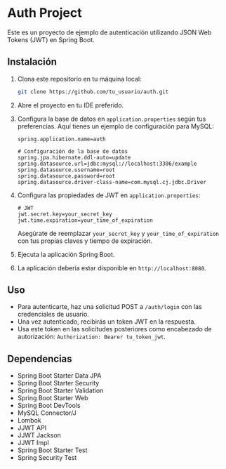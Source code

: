 # Auth Project

Este es un proyecto de ejemplo de autenticación utilizando JSON Web Tokens (JWT) en Spring Boot.

## Instalación

1. Clona este repositorio en tu máquina local:

    ```bash
    git clone https://github.com/tu_usuario/auth.git
    ```

2. Abre el proyecto en tu IDE preferido.

3. Configura la base de datos en `application.properties` según tus preferencias. Aquí tienes un ejemplo de configuración para MySQL:

    ```properties
    spring.application.name=auth
    
    # Configuración de la base de datos
    spring.jpa.hibernate.ddl-auto=update
    spring.datasource.url=jdbc:mysql://localhost:3306/example
    spring.datasource.username=root
    spring.datasource.password=root
    spring.datasource.driver-class-name=com.mysql.cj.jdbc.Driver
    ```

4. Configura las propiedades de JWT en `application.properties`:

    ```properties
    # JWT
    jwt.secret.key=your_secret_key
    jwt.time.expiration=your_time_of_expiration
    ```

    Asegúrate de reemplazar `your_secret_key` y `your_time_of_expiration` con tus propias claves y tiempo de expiración.

5. Ejecuta la aplicación Spring Boot.

6. La aplicación debería estar disponible en `http://localhost:8080`.

## Uso

- Para autenticarte, haz una solicitud POST a `/auth/login` con las credenciales de usuario.
- Una vez autenticado, recibirás un token JWT en la respuesta.
- Usa este token en las solicitudes posteriores como encabezado de autorización: `Authorization: Bearer tu_token_jwt`.

## Dependencias

- Spring Boot Starter Data JPA
- Spring Boot Starter Security
- Spring Boot Starter Validation
- Spring Boot Starter Web
- Spring Boot DevTools
- MySQL Connector/J
- Lombok
- JJWT API
- JJWT Jackson
- JJWT Impl
- Spring Boot Starter Test
- Spring Security Test
